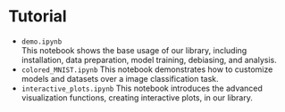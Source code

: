 # Tutorial

- `demo.ipynb`  
  This notebook shows the base usage of our library, including installation, data preparation, model training, debiasing, and analysis.
- `colored_MNIST.ipynb`
  This notebook demonstrates how to customize models and datasets over a image classification task.
- `interactive_plots.ipynb`
  This notebook introduces the advanced visualization functions, creating interactive plots, in our library.